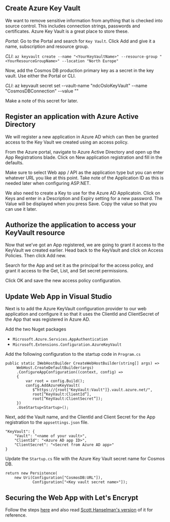 ## Create Azure Key Vault

We want to remove sensitive information from anything that is checked into source control. This includes connection strings, passwords and certificates. Azure Key Vault is a great place to store these.

*Portal*: Go to the Portal and search for `Key Vault`. Click Add and give it a name, subscription and resource group.

*CLI*: `az keyvault create --name "<YourKeyVaultName>" --resource-group "<YourResourceGroupName>" --location "North Europe"`

Now, add the Cosmos DB production primary key as a secret in the key vault. Use either the Portal or CLI. 

*CLI*: az keyvault secret set --vault-name "ndcOsloKeyVault" --name "CosmosDBConnection" --value "<Cosmos Primary Key>" 

Make a note of this secret for later.

## Register an application with Azure Active Directory

We will register a new application in Azure AD which can then be granted access to the Key Vault we created using an access policy.

From the Azure portal, navigate to Azure Active Directory and open up the App Registrations blade. Click on New application registration and fill in the defaults.

Make sure to select Web app / API as the application type but you can enter whatever URL you like at this point. Take note of the Application ID as this is needed later when configuring ASP.NET. 

We also need to create a Key to use for the Azure AD Applicatoin. Click on Keys and enter in a Description and Expiry setting for a new password. The Value will be displayed when you press Save. Copy the value so that you can use it later.

## Authorize the application to access your KeyVault resource

Now that we’ve got an App registered, we are going to grant it access to the KeyVault we created earlier. Head back to the KeyVault and click on Access Policies. Then click Add new.

Search for the App and set it as the principal for the access policy, and grant it access to the Get, List, and Set secret permissions.

Click OK and save the new access policy configuration.


## Update Web App in Visual Studio

Next is to add the Azure KeyVault configuration provider to our web application and configure it so that it uses the ClientId and ClientSecret of the App that was registered in Azure AD.

Add the two Nuget packages
- `Microsoft.Azure.Services.AppAuthentication`
- `Microsoft.Extensions.Configuration.AzureKeyVault`

Add the following configuration to the startup code in `Program.cs`

~~~~
public static IWebHostBuilder CreateWebHostBuilder(string[] args) =>
     WebHost.CreateDefaultBuilder(args)
     .ConfigureAppConfiguration((context, config) =>
     {
         var root = config.Build();
         config.AddAzureKeyVault(
            $”https://{root["KeyVault:Vault"]}.vault.azure.net/",
            root[“KeyVault:ClientId”],
            root[“KeyVault:ClientSecret”]);
     })
     .UseStartup<Startup>();
~~~~

Next, add the Vault name, and the ClientId and Client Secret for the App registration to the `appsettings.json` file.

~~~~
"KeyVault": {
	"Vault": "<name of your vault>",
	"ClientId": "<Azure AD app ID>",
	"ClientSecret": "<Secret from Azure AD app>"
}
~~~~

Update the `Startup.cs` file with the Azure Key Vault secret name for Cosmos DB.

~~~~
return new Persistence(
    new Uri(Configuration["CosmosDB:URL"]),
            Configuration["<Key vault secret name>"]);
~~~~

## Securing the Web App with Let's Encrypt

Follow the steps [here](https://github.com/sjkp/letsencrypt-siteextension/wiki/How-to-install) and also read [Scott Hanselman's version](https://www.hanselman.com/blog/SecuringAnAzureAppServiceWebsiteUnderSSLInMinutesWithLetsEncrypt.aspx) of it for reference. 